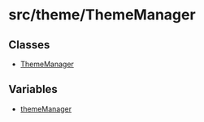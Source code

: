 # src/theme/ThemeManager

## Classes

- [ThemeManager](classes/ThemeManager.md)

## Variables

- [themeManager](variables/themeManager.md)
